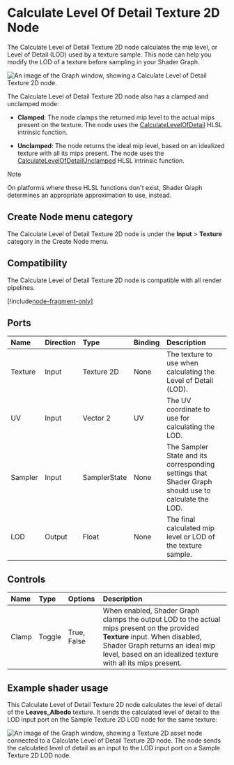 # Calculate Level Of Detail Texture 2D Node

The Calculate Level of Detail Texture 2D node calculates the mip level, or Level of Detail (LOD) used by a texture sample. This node can help you modify the LOD of a texture before sampling in your Shader Graph.

![An image of the Graph window, showing a Calculate Level of Detail Texture 2D node.](images/sg-calculate-level-detail-texture-2d-node.png)

The Calculate Level of Detail Texture 2D node also has a clamped and unclamped mode:

- **Clamped**: The node clamps the returned mip level to the actual mips present on the texture. The node uses the [CalculateLevelOfDetail](https://docs.microsoft.com/en-us/windows/win32/direct3dhlsl/dx-graphics-hlsl-to-calculate-lod) HLSL intrinsic function.

- **Unclamped**: The node returns the ideal mip level, based on an idealized texture with all its mips present. The node uses the [CalculateLevelOfDetailUnclamped](https://docs.microsoft.com/en-us/windows/win32/direct3dhlsl/dx-graphics-hlsl-to-calculate-lod-unclamped) HLSL intrinsic function.

> [!NOTE]
> On platforms where these HLSL functions don't exist, Shader Graph determines an appropriate approximation to use, instead.

## Create Node menu category

The Calculate Level of Detail Texture 2D node is under the **Input** &gt; **Texture** category in the Create Node menu.

## Compatibility

The Calculate Level of Detail Texture 2D node is compatible with all render pipelines.

[!include[node-fragment-only](./snippets/sg-node-fragment-only.md)]

## Ports

| **Name**     | **Direction** | **Type**      | **Binding** | **Description**  |
| :---         | :---          | :------       |  :------    |   :----------    |
| Texture      | Input         | Texture 2D    |    None     | The texture to use when calculating the Level of Detail (LOD). |
| UV           | Input         | Vector 2      |    UV       | The UV coordinate to use for calculating the LOD.        |
| Sampler      | Input         | SamplerState  |    None     | The Sampler State and its corresponding settings that Shader Graph should use to calculate the LOD.    |
| LOD          | Output        | Float         |    None     | The final calculated mip level or LOD of the texture sample.         |


## Controls

| **Name**     | **Type** | **Options** | **Description**  |
| :---         | :---     | :------     |  :----------     |
| Clamp        | Toggle   | True, False | When enabled, Shader Graph clamps the output LOD to the actual mips present on the provided **Texture** input. When disabled, Shader Graph returns an ideal mip level, based on an idealized texture with all its mips present. |

## Example shader usage

This Calculate Level of Detail Texture 2D node calculates the level of detail of the **Leaves_Albedo** texture. It sends the calculated level of detail to the LOD input port on the Sample Texture 2D LOD node for the same texture:

![An image of the Graph window, showing a Texture 2D asset node connected to a Calculate Level of Detail Texture 2D node. The node sends the calculated level of detail as an input to the LOD input port on a Sample Texture 2D LOD node.](images/sg-calculate-level-detail-texture-2d-node-example.png)
